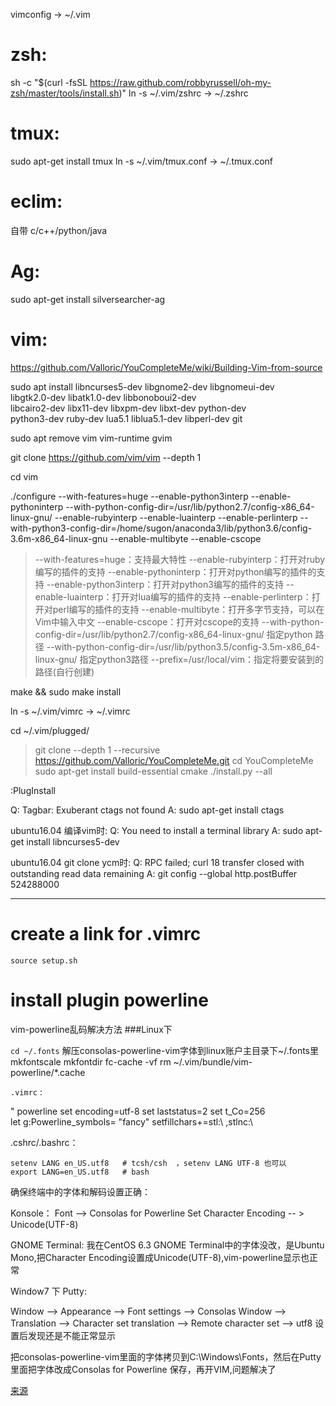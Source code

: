 
vimconfig -> ~/.vim

# zsh:
sh -c "$(curl -fsSL https://raw.github.com/robbyrussell/oh-my-zsh/master/tools/install.sh)"
ln -s ~/.vim/zshrc -> ~/.zshrc

# tmux:
sudo apt-get install tmux
ln -s ~/.vim/tmux.conf -> ~/.tmux.conf

# eclim:
自带 c/c++/python/java

# Ag:
sudo apt-get install silversearcher-ag

# vim:
<https://github.com/Valloric/YouCompleteMe/wiki/Building-Vim-from-source>

sudo apt install libncurses5-dev libgnome2-dev libgnomeui-dev \
libgtk2.0-dev libatk1.0-dev libbonoboui2-dev \
libcairo2-dev libx11-dev libxpm-dev libxt-dev python-dev \
python3-dev ruby-dev lua5.1 liblua5.1-dev libperl-dev git

sudo apt remove vim vim-runtime gvim

git clone https://github.com/vim/vim --depth 1

cd vim

./configure --with-features=huge --enable-python3interp --enable-pythoninterp --with-python-config-dir=/usr/lib/python2.7/config-x86_64-linux-gnu/ --enable-rubyinterp --enable-luainterp --enable-perlinterp --with-python3-config-dir=/home/sugon/anaconda3/lib/python3.6/config-3.6m-x86_64-linux-gnu --enable-multibyte --enable-cscope

> --with-features=huge：支持最大特性
> --enable-rubyinterp：打开对ruby编写的插件的支持
> --enable-pythoninterp：打开对python编写的插件的支持
> --enable-python3interp：打开对python3编写的插件的支持
> --enable-luainterp：打开对lua编写的插件的支持
> --enable-perlinterp：打开对perl编写的插件的支持
> --enable-multibyte：打开多字节支持，可以在Vim中输入中文
> --enable-cscope：打开对cscope的支持
> --with-python-config-dir=/usr/lib/python2.7/config-x86_64-linux-gnu/ 指定python 路径
> --with-python-config-dir=/usr/lib/python3.5/config-3.5m-x86_64-linux-gnu/ 指定python3路径
> --prefix=/usr/local/vim：指定将要安装到的路径(自行创建)

make && sudo make install

ln -s ~/.vim/vimrc -> ~/.vimrc

cd ~/.vim/plugged/

> git clone --depth 1 --recursive https://github.com/Valloric/YouCompleteMe.git
> cd YouCompleteMe
> sudo apt-get install build-essential cmake
> ./install.py --all

:PlugInstall

Q: Tagbar: Exuberant ctags not found
A: sudo apt-get install ctags

ubuntu16.04 编译vim时:
Q: You need to install a terminal library
A: sudo apt-get install libncurses5-dev

ubuntu16.04 git clone ycm时:
Q: RPC failed; curl 18 transfer closed with outstanding read data remaining
A: git config --global http.postBuffer 524288000

---

#  create a link for .vimrc
`source setup.sh` 

# install plugin powerline

vim-powerline乱码解决方法
###Linux下

`cd ~/.fonts`
解压consolas-powerline-vim字体到linux账户主目录下~/.fonts里
    mkfontscale
    mkfontdir
    fc-cache -vf
    rm ~/.vim/bundle/vim-powerline/*.cache

 `.vimrc` :

 " powerline
    set encoding=utf-8
    set laststatus=2
    set t_Co=256   
    let g:Powerline_symbols= "fancy"
    setfillchars+=stl:\ ,stlnc:\

.cshrc/.bashrc：

    setenv LANG en_US.utf8   # tcsh/csh  ，setenv LANG UTF-8 也可以
    export LANG=en_US.utf8   # bash


确保终端中的字体和解码设置正确：

Konsole：
Font --> Consolas for Powerline 
Set Character Encoding -- > Unicode(UTF-8)

GNOME Terminal:
我在CentOS 6.3 GNOME Terminal中的字体没改，是Ubuntu Mono,把Character Encoding设置成Unicode(UTF-8),vim-powerline显示也正常

Window7 下 Putty:

Window --> Appearance --> Font settings --> Consolas
Window --> Translation --> Character set translation --> Remote character set --> utf8
设置后发现还是不能正常显示

把consolas-powerline-vim里面的字体拷贝到C:\Windows\Fonts，然后在Putty里面把字体改成Consolas for Powerline 保存，再开VIM,问题解决了

 [来源](http://zuantianyang.blog.sohu.com/255966218.html)

